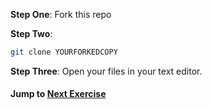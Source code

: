 **Step One**: Fork this repo

**Step Two**:
```sh
git clone YOURFORKEDCOPY
```

**Step Three**: Open your files in your text editor.

#### Jump to [Next Exercise](2-diving-in.md)

